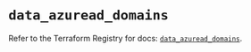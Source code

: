 # `data_azuread_domains`

Refer to the Terraform Registry for docs: [`data_azuread_domains`](https://registry.terraform.io/providers/hashicorp/azuread/2.51.0/docs/data-sources/domains).
